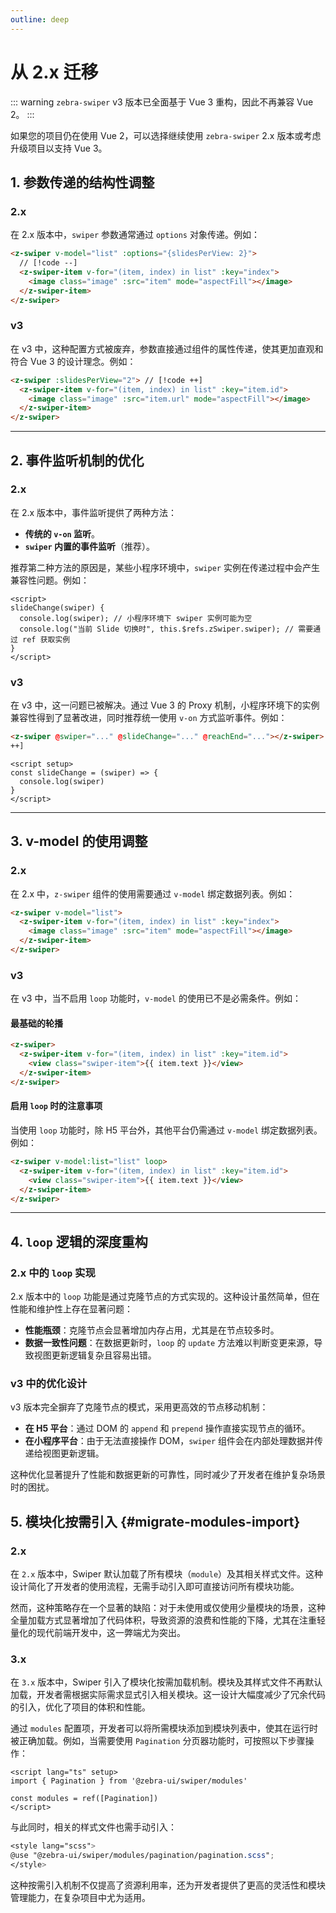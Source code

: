 ```yaml
---
outline: deep
---
```


# 从 2.x 迁移

::: warning
`zebra-swiper` v3 版本已全面基于 Vue 3 重构，因此不再兼容 Vue 2。
:::

如果您的项目仍在使用 Vue 2，可以选择继续使用 `zebra-swiper` 2.x 版本或考虑升级项目以支持 Vue 3。

## 1. 参数传递的结构性调整

### 2.x

在 2.x 版本中，`swiper` 参数通常通过 `options` 对象传递。例如：

```html
<z-swiper v-model="list" :options="{slidesPerView: 2}">
  // [!code --]
  <z-swiper-item v-for="(item, index) in list" :key="index">
    <image class="image" :src="item" mode="aspectFill"></image>
  </z-swiper-item>
</z-swiper>
```

### v3

在 v3 中，这种配置方式被废弃，参数直接通过组件的属性传递，使其更加直观和符合 Vue 3 的设计理念。例如：

```html
<z-swiper :slidesPerView="2"> // [!code ++]
  <z-swiper-item v-for="(item, index) in list" :key="item.id">
    <image class="image" :src="item.url" mode="aspectFill"></image>
  </z-swiper-item>
</z-swiper>
```

---

## 2. 事件监听机制的优化

### 2.x

在 2.x 版本中，事件监听提供了两种方法：

- **传统的 `v-on` 监听**。
- **`swiper` 内置的事件监听**（推荐）。

推荐第二种方法的原因是，某些小程序环境中，`swiper` 实例在传递过程中会产生兼容性问题。例如：

```vue
<script>
slideChange(swiper) {
  console.log(swiper); // 小程序环境下 swiper 实例可能为空
  console.log("当前 Slide 切换时", this.$refs.zSwiper.swiper); // 需要通过 ref 获取实例
}
</script>
```

### v3

在 v3 中，这一问题已被解决。通过 Vue 3 的 Proxy 机制，小程序环境下的实例兼容性得到了显著改进，同时推荐统一使用 `v-on` 方式监听事件。例如：

```html
<z-swiper @swiper="..." @slideChange="..." @reachEnd="..."></z-swiper> // [!code
++]
```

```vue
<script setup>
const slideChange = (swiper) => {
  console.log(swiper)
}
</script>
```

---

## 3. v-model 的使用调整

### 2.x

在 2.x 中，`z-swiper` 组件的使用需要通过 `v-model` 绑定数据列表。例如：

```html
<z-swiper v-model="list">
  <z-swiper-item v-for="(item, index) in list" :key="index">
    <image class="image" :src="item" mode="aspectFill"></image>
  </z-swiper-item>
</z-swiper>
```

### v3

在 v3 中，当不启用 `loop` 功能时，`v-model` 的使用已不是必需条件。例如：

#### 最基础的轮播

```html
<z-swiper>
  <z-swiper-item v-for="(item, index) in list" :key="item.id">
    <view class="swiper-item">{{ item.text }}</view>
  </z-swiper-item>
</z-swiper>
```

#### 启用 `loop` 时的注意事项

当使用 `loop` 功能时，除 H5 平台外，其他平台仍需通过 `v-model` 绑定数据列表。例如：

```html
<z-swiper v-model:list="list" loop>
  <z-swiper-item v-for="(item, index) in list" :key="item.id">
    <view class="swiper-item">{{ item.text }}</view>
  </z-swiper-item>
</z-swiper>
```

---

## 4. `loop` 逻辑的深度重构

### 2.x 中的 `loop` 实现

2.x 版本中的 `loop` 功能是通过克隆节点的方式实现的。这种设计虽然简单，但在性能和维护性上存在显著问题：

- **性能瓶颈**：克隆节点会显著增加内存占用，尤其是在节点较多时。
- **数据一致性问题**：在数据更新时，`loop` 的 `update` 方法难以判断变更来源，导致视图更新逻辑复杂且容易出错。

### v3 中的优化设计

v3 版本完全摒弃了克隆节点的模式，采用更高效的节点移动机制：

- **在 H5 平台**：通过 DOM 的 `append` 和 `prepend` 操作直接实现节点的循环。
- **在小程序平台**：由于无法直接操作 DOM，`swiper` 组件会在内部处理数据并传递给视图更新逻辑。

这种优化显著提升了性能和数据更新的可靠性，同时减少了开发者在维护复杂场景时的困扰。

## 5. 模块化按需引入 {#migrate-modules-import}

### 2.x

在 `2.x` 版本中，Swiper 默认加载了所有模块（`module`）及其相关样式文件。这种设计简化了开发者的使用流程，无需手动引入即可直接访问所有模块功能。

然而，这种策略存在一个显著的缺陷：对于未使用或仅使用少量模块的场景，这种全量加载方式显著增加了代码体积，导致资源的浪费和性能的下降，尤其在注重轻量化的现代前端开发中，这一弊端尤为突出。

### 3.x

在 `3.x` 版本中，Swiper 引入了模块化按需加载机制。模块及其样式文件不再默认加载，开发者需根据实际需求显式引入相关模块。这一设计大幅度减少了冗余代码的引入，优化了项目的体积和性能。

通过 `modules` 配置项，开发者可以将所需模块添加到模块列表中，使其在运行时被正确加载。例如，当需要使用 `Pagination` 分页器功能时，可按照以下步骤操作：

```vue
<script lang="ts" setup>
import { Pagination } from '@zebra-ui/swiper/modules'

const modules = ref([Pagination])
</script>
```

与此同时，相关的样式文件也需手动引入：

```scss
<style lang="scss">
@use "@zebra-ui/swiper/modules/pagination/pagination.scss";
</style>
```

这种按需引入机制不仅提高了资源利用率，还为开发者提供了更高的灵活性和模块管理能力，在复杂项目中尤为适用。
